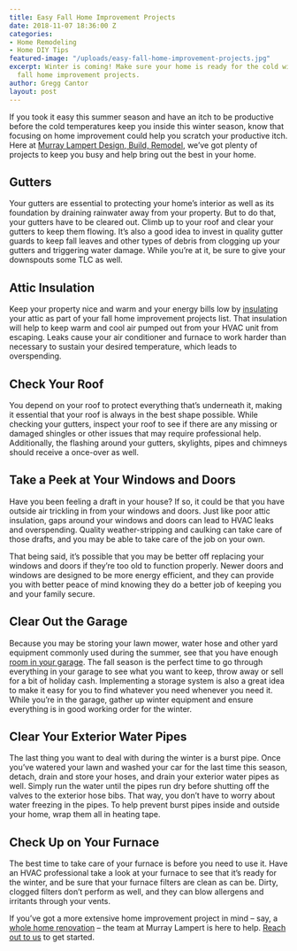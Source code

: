 ```yaml
---
title: Easy Fall Home Improvement Projects
date: 2018-11-07 18:36:00 Z
categories:
- Home Remodeling
- Home DIY Tips
featured-image: "/uploads/easy-fall-home-improvement-projects.jpg"
excerpt: Winter is coming! Make sure your home is ready for the cold with these easy
  fall home improvement projects.
author: Gregg Cantor
layout: post
---
```


If you took it easy this summer season and have an itch to be productive before the cold temperatures keep you inside this winter season, know that focusing on home improvement could help you scratch your productive itch. Here at [Murray Lampert Design, Build, Remodel](/), we’ve got plenty of projects to keep you busy and help bring out the best in your home. 

## Gutters

Your gutters are essential to protecting your home’s interior as well as its foundation by draining rainwater away from your property. But to do that, your gutters have to be cleared out. Climb up to your roof and clear your gutters to keep them flowing. It’s also a good idea to invest in quality gutter guards to keep fall leaves and other types of debris from clogging up your gutters and triggering water damage. While you’re at it, be sure to give your downspouts some TLC as well. 

## Attic Insulation 

Keep your property nice and warm and your energy bills low by [insulating](/natural-wool-or-recycled-cotton-which-insulation-is-better-for-your-home/) your attic as part of your fall home improvement projects list. That insulation will help to keep warm and cool air pumped out from your HVAC unit from escaping. Leaks cause your air conditioner and furnace to work harder than necessary to sustain your desired temperature, which leads to overspending.

## Check Your Roof

You depend on your roof to protect everything that’s underneath it, making it essential that your roof is always in the best shape possible. While checking your gutters, inspect your roof to see if there are any missing or damaged shingles or other issues that may require professional help. Additionally, the flashing around your gutters, skylights, pipes and chimneys should receive a once-over as well. 

## Take a Peek at Your Windows and Doors 

Have you been feeling a draft in your house? If so, it could be that you have outside air trickling in from your windows and doors. Just like poor attic insulation, gaps around your windows and doors can lead to HVAC leaks and overspending. Quality weather-stripping and caulking can take care of those drafts, and you may be able to take care of the job on your own. 

That being said, it’s possible that you may be better off replacing your windows and doors if they’re too old to function properly. Newer doors and windows are designed to be more energy efficient, and they can provide you with better peace of mind knowing they do a better job of keeping you and your family secure. 

## Clear Out the Garage 

Because you may be storing your lawn mower, water hose and other yard equipment commonly used during the summer, see that you have enough [room in your garage](/10-things-you-should-consider-when-converting-your-garage/). The fall season is the perfect time to go through everything in your garage to see what you want to keep, throw away or sell for a bit of holiday cash. Implementing a storage system is also a great idea to make it easy for you to find whatever you need whenever you need it. While you’re in the garage, gather up winter equipment and ensure everything is in good working order for the winter. 

## Clear Your Exterior Water Pipes 

The last thing you want to deal with during the winter is a burst pipe. Once you’ve watered your lawn and washed your car for the last time this season, detach, drain and store your hoses, and drain your exterior water pipes as well. Simply run the water until the pipes run dry before shutting off the valves to the exterior hose bibs. That way, you don’t have to worry about water freezing in the pipes. To help prevent burst pipes inside and outside your home, wrap them all in heating tape. 

## Check Up on Your Furnace 

The best time to take care of your furnace is before you need to use it. Have an HVAC professional take a look at your furnace to see that it’s ready for the winter, and be sure that your furnace filters are clean as can be. Dirty, clogged filters don’t perform as well, and they can blow allergens and irritants through your vents. 

If you’ve got a more extensive home improvement project in mind – say, a [whole home renovation](/major-renovations) – the team at Murray Lampert is here to help. [Reach out to us](#quick-contact) to get started.